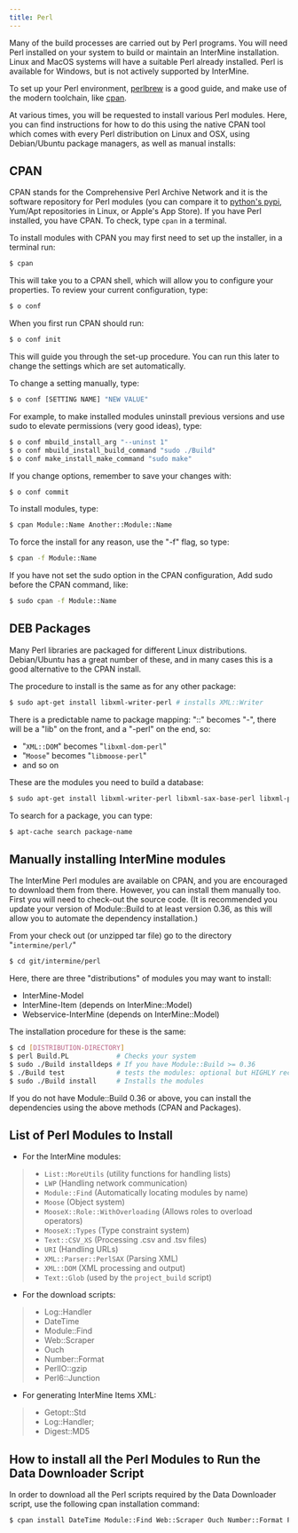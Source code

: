 ```yaml
---
title: Perl
---
```


Many of the build processes are carried out by Perl programs. You will need Perl installed on your system to build or maintain an InterMine installation. Linux and MacOS systems will have a suitable Perl already installed. Perl is available for Windows, but is not actively supported by InterMine.

To set up your Perl environment, [perlbrew](http://perlbrew.pl/) is a good guide, and make use of the modern toolchain, like [cpan](https://metacpan.org/pod/cpanm/).

At various times, you will be requested to install various Perl modules. Here, you can find instructions for how to do this using the native CPAN tool which comes with every Perl distribution on Linux and OSX, using Debian/Ubuntu package managers, as well as manual installs:

## CPAN

CPAN stands for the Comprehensive Perl Archive Network and it is the software repository for Perl modules \(you can compare it to [python's pypi](http://pypi.python.org/pypi/), Yum/Apt repositories in Linux, or Apple's App Store\). If you have Perl installed, you have CPAN. To check, type `cpan` in a terminal.

To install modules with CPAN you may first need to set up the installer, in a terminal run:

```bash
$ cpan
```

This will take you to a CPAN shell, which will allow you to configure your properties. To review your current configuration, type:

```bash
$ o conf
```

When you first run CPAN should run:

```bash
$ o conf init
```

This will guide you through the set-up procedure. You can run this later to change the settings which are set automatically.

To change a setting manually, type:

```bash
$ o conf [SETTING NAME] "NEW VALUE"
```

For example, to make installed modules uninstall previous versions and use sudo to elevate permissions \(very good ideas\), type:

```bash
$ o conf mbuild_install_arg "--uninst 1"
$ o conf mbuild_install_build_command "sudo ./Build"
$ o conf make_install_make_command "sudo make"
```

If you change options, remember to save your changes with:

```bash
$ o conf commit
```

To install modules, type:

```bash
$ cpan Module::Name Another::Module::Name
```

To force the install for any reason, use the "-f" flag, so type:

```bash
$ cpan -f Module::Name
```

If you have not set the sudo option in the CPAN configuration, Add sudo before the CPAN command, like:

```bash
$ sudo cpan -f Module::Name
```

## DEB Packages

Many Perl libraries are packaged for different Linux distributions. Debian/Ubuntu has a great number of these, and in many cases this is a good alternative to the CPAN install.

The procedure to install is the same as for any other package:

```bash
$ sudo apt-get install libxml-writer-perl # installs XML::Writer
```

There is a predictable name to package mapping: "::" becomes "-", there will be a "lib" on the front, and a "-perl" on the end, so:

* "`XML::DOM`" becomes "`libxml-dom-perl`"
* "`Moose`" becomes "`libmoose-perl`"
* and so on

These are the modules you need to build a database:

```bash
$ sudo apt-get install libxml-writer-perl libxml-sax-base-perl libxml-perl libxml-filter-saxt-perl libtext-glob-perl
```

To search for a package, you can type:

```bash
$ apt-cache search package-name
```

## Manually installing InterMine modules

The InterMine Perl modules are available on CPAN, and you are encouraged to download them from there. However, you can install them manually too. First you will need to check-out the source code. \(It is recommended you update your version of Module::Build to at least version 0.36, as this will allow you to automate the dependency installation.\)

From your check out \(or unzipped tar file\) go to the directory "`intermine/perl/`"

```bash
$ cd git/intermine/perl
```

Here, there are three "distributions" of modules you may want to install:

* InterMine-Model
* InterMine-Item \(depends on InterMine::Model\)
* Webservice-InterMine \(depends on InterMine::Model\)

The installation procedure for these is the same:

```bash
$ cd [DISTRIBUTION-DIRECTORY]
$ perl Build.PL            # Checks your system
$ sudo ./Build installdeps # If you have Module::Build >= 0.36
$ ./Build test             # tests the modules: optional but HIGHLY recommended
$ sudo ./Build install     # Installs the modules
```

If you do not have Module::Build 0.36 or above, you can install the dependencies using the above methods \(CPAN and Packages\).

## List of Perl Modules to Install

* For the InterMine modules:

> * `List::MoreUtils` \(utility functions for handling lists\)
> * `LWP` \(Handling network communication\)
> * `Module::Find` \(Automatically locating modules by name\)
> * `Moose` \(Object system\)
> * `MooseX::Role::WithOverloading` \(Allows roles to overload operators\)
> * `MooseX::Types` \(Type constraint system\)
> * `Text::CSV_XS` \(Processing .csv and .tsv files\)
> * `URI` \(Handling URLs\)
> * `XML::Parser::PerlSAX` \(Parsing XML\)
> * `XML::DOM` \(XML processing and output\)
> * `Text::Glob` \(used by the `project_build` script\)

* For the download scripts:

> * Log::Handler
> * DateTime
> * Module::Find
> * Web::Scraper
> * Ouch
> * Number::Format
> * PerlIO::gzip
> * Perl6::Junction

* For generating InterMine Items XML:

> * Getopt::Std
> * Log::Handler;
> * Digest::MD5

## How to install all the Perl Modules to Run the Data Downloader Script

In order to download all the Perl scripts required by the Data Downloader script, use the following cpan installation command:

```bash
$ cpan install DateTime Module::Find Web::Scraper Ouch Number::Format PerlIO::gzip Perl6::Junction List::MoreUtils LWP Module::Find Moose MooseX::Role::WithOverloading MooseX::Types Text::CSV_XS URI XML::Parser::PerlSAX XML::DOM Text::Glob MooseX::FollowPBP MooseX::ABC MooseX::FileAttribute
```

